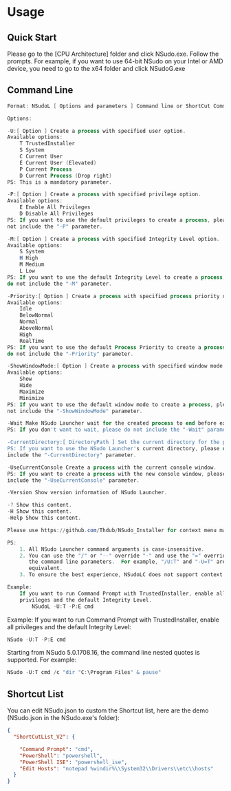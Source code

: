 ﻿# Usage

## Quick Start

Please go to the [CPU Architecture] folder and click NSudo.exe. Follow the
prompts. For example, if you want to use 64-bit NSudo on your Intel or AMD
device, you need to go to the x64 folder and click NSudoG.exe

## Command Line

``` powershell
Format: NSudoL [ Options and parameters ] Command line or ShortCut Command

Options:

-U:[ Option ] Create a process with specified user option.
Available options:
    T TrustedInstaller
    S System
    C Current User
    E Current User (Elevated)
    P Current Process
    D Current Process (Drop right)
PS: This is a mandatory parameter.

-P:[ Option ] Create a process with specified privilege option. 
Available options:
    E Enable All Privileges
    D Disable All Privileges
PS: If you want to use the default privileges to create a process, please do 
not include the "-P" parameter.

-M:[ Option ] Create a process with specified Integrity Level option.
Available options:
    S System
    H High
    M Medium
    L Low
PS: If you want to use the default Integrity Level to create a process, please 
do not include the "-M" parameter.

-Priority:[ Option ] Create a process with specified process priority option.
Available options:
    Idle
    BelowNormal
    Normal
    AboveNormal
    High
    RealTime
PS: If you want to use the default Process Priority to create a process, please
do not include the "-Priority" parameter.

-ShowWindowMode:[ Option ] Create a process with specified window mode option.
Available options:
    Show
    Hide
    Maximize
    Minimize
PS: If you want to use the default window mode to create a process, please do 
not include the "-ShowWindowMode" parameter.

-Wait Make NSudo Launcher wait for the created process to end before exiting.
PS: If you don't want to wait, please do not include the "-Wait" parameter.

-CurrentDirectory:[ DirectoryPath ] Set the current directory for the process.
PS: If you want to use the NSudo Launcher's current directory, please do not 
include the "-CurrentDirectory" parameter.

-UseCurrentConsole Create a process with the current console window.
PS: If you want to create a process with the new console window, please do not 
include the "-UseCurrentConsole" parameter.

-Version Show version information of NSudo Launcher.

-? Show this content.
-H Show this content.
-Help Show this content.

Please use https://github.com/Thdub/NSudo_Installer for context menu management.

PS:
    1. All NSudo Launcher command arguments is case-insensitive.
    2. You can use the "/" or "--" override "-" and use the "=" override ":" in
       the command line parameters.  For example, "/U:T" and "-U=T" are 
       equivalent.
    3. To ensure the best experience, NSudoLC does not support context menu.

Example:
    If you want to run Command Prompt with TrustedInstaller, enable all 
    privileges and the default Integrity Level.
        NSudoL -U:T -P:E cmd
```

Example: If you want to run Command Prompt with TrustedInstaller, enable all
privileges and the default Integrity Level:

```powershell
NSudo -U:T -P:E cmd
```

Starting from NSudo 5.0.1708.16, the command line nested quotes is supported.
For example:

```powershell
NSudo -U:T cmd /c "dir "C:\Program Files" & pause"
```

## Shortcut List

You can edit NSudo.json to custom the Shortcut list, here are the demo
(NSudo.json in the NSudo.exe's folder):

```json
{
  "ShortCutList_V2": {

    "Command Prompt": "cmd",
    "PowerShell": "powershell",
    "PowerShell ISE": "powershell_ise",
    "Edit Hosts": "notepad %windir%\\System32\\Drivers\\etc\\hosts"
  }
}
```
